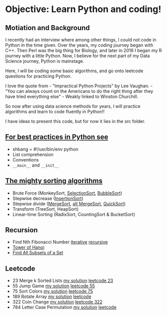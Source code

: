 # Objective: Learn Python and coding!
## Motiation and Background
I recently had an interview where among other things, I could not code in Python in the time given. Over the years, my coding journey began with C++. Then Perl was the big thing for Biology, and later in 2016 I began my R journey with a little Python. Now, I believe for the next part of my Data Science journey, Python is mainstage.

Here, I will be coding some basic algorithms, and go onto leetcode questions for practicing Python.

I love the quote from - "Impractical Python Projects" by Lee Vaughan. - "You can always count on the Americans to do the right thing after they have tried everything else" - Weakly linked to Winston Churchill. 

So now after using data science methods for years, I will practice algorithms and learn to code fluently in Python!!

I have ideas to present this code, but for now it lies in the src folder.

## [For best practices in Python see](Best_Practices_Python.md)
- shbang  = #!/usr/bin/env python
- List comprehension
- Conventions
- `__main__` and `__init__`


## [The mighty sorting algorithms](SortingAlgorithms.md)
- Brute Force (MonkeySort, [SelectionSort](src/SelectionSort.py), [BubbleSort](src/BubbleSort.py))
- Stepwise decrease ([InsertionSort](src/InsertSort.py))
- Stepwise divide ([MergeSort](src/MergeSort_Pythony.py), [alt MergeSort](src/MergeSort.py), [QuickSort](src/QuickSort.py))
- Transform (TreeSort, HeapSort)
- Linear-time Sorting (RadixSort, CountingSort & BucketSort)

## Recursion
- Find Nth Fibonacci Number [iterative](src/FibonacciNumber_iter.py) [recursive](src/FibonacciNumber_recursive.py)
- [Tower of Hanoi](src/TowerOfHanoi.py)
- [Find All Subsets of a Set](src/FindAllSubsets.py)

## Leetcode
- 23 Merge k Sorted Lists [my solution](src/MergeKSortedLists.py)  [leetcode 23](https://leetcode.com/problems/merge-k-sorted-lists/description/)
- 55 Jump Game [my solution](src/LC55_JumpGame.py)    [leetcode 55](https://leetcode.com/problems/jump-game/description/)
- 75 Sort Colors [my solution](src/LC75_SortColors.py)   [leetcode 75](https://leetcode.com/problems/sort-colors/description/)  
- 189 Rotate Array [my solution](src/LC189_RotateArray.py) [leetcode](https://leetcode.com/problems/rotate-array/description/)
- 322 Coin Change [my solution](src/LC322_CoinChange.py)    [leetcode 322](https://leetcode.com/problems/coin-change/description/)
- 784 Letter Case Permutation [my solution](src/LC784_LetterCasePermutation.py) [leetcode](https://leetcode.com/problems/letter-case-permutation/submissions/1361450478/)